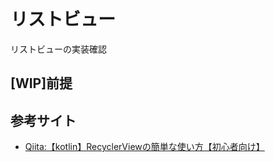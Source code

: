 # リストビュー
リストビューの実装確認

## [WIP]前提

## 参考サイト 
* [Qiita:【kotlin】RecyclerViewの簡単な使い方【初心者向け】](https://qiita.com/saiki-ii/items/78ed73134784f3e5db7e)
